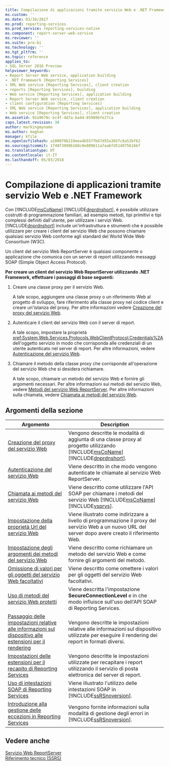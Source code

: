 ```yaml
---
title: Compilazione di applicazioni tramite servizio Web e .NET Framework | Microsoft Docs
ms.custom: ''
ms.date: 03/16/2017
ms.prod: reporting-services
ms.prod_service: reporting-services-native
ms.component: report-server-web-service
ms.reviewer: ''
ms.suite: pro-bi
ms.technology: ''
ms.tgt_pltfrm: ''
ms.topic: reference
applies_to:
- SQL Server 2016 Preview
helpviewer_keywords:
- Report Server Web service, application building
- .NET Framework [Reporting Services]
- XML Web service [Reporting Services], client creation
- reports [Reporting Services], building
- Web service [Reporting Services], application building
- Report Server Web service, client creation
- client configuration [Reporting Services]
- XML Web service [Reporting Services], application building
- Web service [Reporting Services], client creation
ms.assetid: 92a9678c-bc4f-4d7a-ba44-85989bfe27ca
caps.latest.revision: 38
author: markingmyname
ms.author: maghan
manager: kfile
ms.openlocfilehash: a100070b219eea4b557fb67d55a302fc6a52bf62
ms.sourcegitcommit: 1740f3090b168c0e809611a7aa6fd514075616bf
ms.translationtype: HT
ms.contentlocale: it-IT
ms.lasthandoff: 05/03/2018
---
```

# <a name="building-applications-using-the-web-service-and-the-net-framework"></a>Compilazione di applicazioni tramite servizio Web e .NET Framework
  Con [!INCLUDE[msCoName](../../../includes/msconame-md.md)] [!INCLUDE[dnprdnshort](../../../includes/dnprdnshort-md.md)], è possibile utilizzare costrutti di programmazione familiari, ad esempio metodi, tipi primitivi e tipi complessi definiti dall'utente, per utilizzare i servizi Web. [!INCLUDE[dnprdnshort](../../../includes/dnprdnshort-md.md)] include un'infrastruttura e strumenti che è possibile utilizzare per creare i client del servizio Web che possono chiamare qualsiasi servizio Web conforme agli standard del World Wide Web Consortium (W3C).  
  
 Un client del servizio Web ReportServer è qualsiasi componente o applicazione che comunica con un server di report utilizzando messaggi SOAP (Simple Object Access Protocol).  
  
 **Per creare un client del servizio Web ReportServer utilizzando .NET Framework, effettuare i passaggi di base seguenti:**  
  
1.  Creare una classe proxy per il servizio Web.  
  
     A tale scopo, aggiungere una classe proxy o un riferimento Web al progetto di sviluppo, fare riferimento alla classe proxy nel codice client e creare un'istanza del proxy. Per altre informazioni vedere [Creazione del proxy del servizio Web](../../../reporting-services/report-server-web-service/net-framework/creating-the-web-service-proxy.md).  
  
2.  Autenticare il client del servizio Web con il server di report.  
  
     A tale scopo, impostare la proprietà <xref:System.Web.Services.Protocols.WebClientProtocol.Credentials%2A> dell'oggetto servizio in modo che corrisponda alle credenziali di un utente autenticato nel server di report. Per altre informazioni, vedere [Autenticazione del servizio Web](../../../reporting-services/report-server-web-service/net-framework/web-service-authentication.md).  
  
3.  Chiamare il metodo della classe proxy che corrisponde all'operazione del servizio Web che si desidera richiamare.  
  
     A tale scopo, chiamare un metodo del servizio Web e fornire gli argomenti necessari. Per altre informazioni sui metodi del servizio Web, vedere [Metodi del servizio Web ReportServer](../../../reporting-services/report-server-web-service/methods/report-server-web-service-methods.md). Per altre informazioni sulla chiamata, vedere [Chiamata ai metodi del servizio Web](../../../reporting-services/report-server-web-service/net-framework/calling-web-service-methods.md).  
  
## <a name="in-this-section"></a>Argomenti della sezione  
  
|Argomento|Description|  
|-----------|-----------------|  
|[Creazione del proxy del servizio Web](../../../reporting-services/report-server-web-service/net-framework/creating-the-web-service-proxy.md)|Vengono descritte le modalità di aggiunta di una classe proxy al progetto utilizzando [!INCLUDE[msCoName](../../../includes/msconame-md.md)] [!INCLUDE[dnprdnshort](../../../includes/dnprdnshort-md.md)].|  
|[Autenticazione del servizio Web](../../../reporting-services/report-server-web-service/net-framework/web-service-authentication.md)|Viene descritto in che modo vengono autenticate le chiamate al servizio Web ReportServer.|  
|[Chiamata ai metodi del servizio Web](../../../reporting-services/report-server-web-service/net-framework/calling-web-service-methods.md)|Viene descritto come utilizzare l'API SOAP per chiamare i metodi del servizio Web [!INCLUDE[msCoName](../../../includes/msconame-md.md)] [!INCLUDE[vsprvs](../../../includes/vsprvs-md.md)].|  
|[Impostazione della proprietà Url del servizio Web](../../../reporting-services/report-server-web-service/net-framework/setting-the-url-property-of-the-web-service.md)|Viene illustrato come indirizzare a livello di programmazione il proxy del servizio Web a un nuovo URL del server dopo avere creato il riferimento Web.|  
|[Impostazione degli argomenti dei metodi del servizio Web](../../../reporting-services/report-server-web-service/net-framework/supplying-web-service-method-arguments.md)|Viene descritto come richiamare un metodo del servizio Web e come fornire gli argomenti del metodo.|  
|[Omissione di valori per gli oggetti del servizio Web facoltativi](../../../reporting-services/report-server-web-service/net-framework/omitting-values-for-optional-web-service-objects.md)|Viene descritto come omettere i valori per gli oggetti del servizio Web facoltativi.|  
|[Uso di metodi del servizio Web protetti](../../../reporting-services/report-server-web-service/net-framework/using-secure-web-service-methods.md)|Viene descritta l'impostazione **SecureConnectionLevel** e in che modo influisce sull'uso dell'API SOAP di Reporting Services.|  
|[Passaggio delle impostazioni relative alle informazioni sul dispositivo alle estensioni per il rendering](../../../reporting-services/report-server-web-service/net-framework/passing-device-information-settings-to-rendering-extensions.md)|Vengono descritte le impostazioni relative alle informazioni sul dispositivo utilizzate per eseguire il rendering dei report in formati diversi.|  
|[Impostazioni delle estensioni per il recapito di Reporting Services](../../../reporting-services/report-server-web-service/net-framework/reporting-services-delivery-extension-settings.md)|Vengono descritte le impostazioni utilizzate per recapitare i report utilizzando il servizio di posta elettronica del server di report.|  
|[Uso di intestazioni SOAP di Reporting Services](../../../reporting-services/report-server-web-service-net-framework-soap-headers/using-reporting-services-soap-headers.md)|Viene illustrato l'utilizzo delle intestazioni SOAP in [!INCLUDE[ssRSnoversion](../../../includes/ssrsnoversion-md.md)].|  
|[Introduzione alla gestione delle eccezioni in Reporting Services](../../../reporting-services/report-server-web-service-net-framework-exception-handling/introducing-exception-handling-in-reporting-services.md)|Vengono fornite informazioni sulla modalità di gestione degli errori in [!INCLUDE[ssRSnoversion](../../../includes/ssrsnoversion-md.md)].|  
  
## <a name="see-also"></a>Vedere anche  
 [Servizio Web ReportServer](../../../reporting-services/report-server-web-service/report-server-web-service.md)   
 [Riferimento tecnico &#40;SSRS&#41;](../../../reporting-services/technical-reference-ssrs.md)  
  
  
